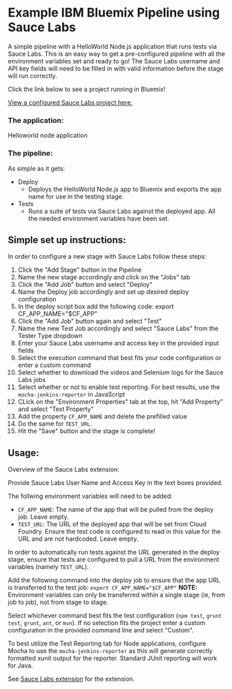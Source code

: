 # Example IBM Bluemix Pipeline using Sauce Labs

A simple pipeline with a HelloWorld Node.js application that runs tests via Sauce Labs. This is an easy way to get a pre-configured pipeline with all the environment variables set and ready to go! The Sauce Labs username and API key fields will need to be filled in with valid information before the stage will run correctly.

Click the link below to see a project running in Bluemix!

[View a configured Sauce Labs project here.](https://hub.jazz.net/project/elobeto/Sauce-testStageSetsURL/overview)

### The application: 
Helloworld node application

### The pipeline: 
As simple as it gets:
* Deploy 
    * Deploys the HelloWorld Node.js app to Bluemix and exports the app name for use in the testing stage. 
* Tests 
    * Runs a suite of tests via Sauce Labs against the deployed app. All the needed environment variables have been set.

## Simple set up instructions:
In order to configure a new stage with Sauce Labs follow these steps:
1. Click the "Add Stage" button in the Pipeline
2. Name the new stage accordingly and click on the "Jobs" tab
3. Click the "Add Job" button and select "Deploy"
4. Name the Deploy job accordingly and set up desired deploy configuration
5. In the deploy script box add the following code:
	export CF_APP_NAME="$CF_APP"
6. Click the "Add Job" button again and select "Test"
7. Name the new Test Job accordingly and select "Sauce Labs" from the Tester Type dropdown
8. Enter your Sauce Labs username and access key in the provided input fields
9. Select the execution command that best fits your code configuration or enter a custom command
10. Select whether to download the videos and Selenium logs for the Sauce Labs jobs
11. Select whether or not to enable test reporting. For best results, use the `mocha-jenkins-reporter` in JavaScript
12. CLick on the "Environment Properties" tab at the top, hit "Add Property" and select "Text Property"
13. Add the property `CF_APP_NAME` and delete the prefilled value
14. Do the same for `TEST_URL`.
15. Hit the "Save" button and the stage is complete!

## Usage:
Overview of the Sauce Labs extension:

Provide Sauce Labs User Name and Access Key in the text boxes provided.

The follwing environment variables will need to be added:
* `CF_APP_NAME`: The name of the app that will be pulled from the deploy job. Leave empty.
* `TEST_URL`: The URL of the deployed app that will be set from Cloud Foundry. Ensure the test code is configured to read in this value for the URL and are not hardcoded. Leave empty.

In order to automatically run tests against the URL generated in the deploy stage, ensure that tests are configured to pull a URL from the environment variables (namely `TEST_URL`).

Add the following command into the deploy job to ensure that the app URL is transferred to the test job: `export CF_APP_NAME="$CF_APP"` <strong>NOTE:</strong> Environment variables can only be transferred within a single stage (ie, from job to job), not from stage to stage.

Select whichever command best fits the test configuration (`npm test`, `grunt test`, `grunt`, `ant`, or `mvn`). If no selection fits the project enter a custom configuration in the provided command line and select "Custom".

To best utilize the Test Reporting tab for Node applications, configure Mocha to use the `mocha-jenkins-reporter` as this will generate correctly formatted xunit output for the reporter. Standard JUnit reporting will work for Java.

See [Sauce Labs extension](https://github.com/Osthanes/saucelabs) for the extension.
